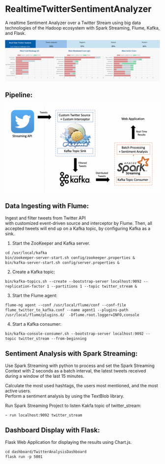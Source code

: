 # RealtimeTwitterSentimentAnalyzer 

A realtime Sentiment Analyzer over a Twitter Stream using big data technologies of the Hadoop ecosystem with Spark Streaming, Flume, Kafka, and Flask. 

![Demo Page](./pic/demo.png)

## Pipeline:

![pipeline](./pic/pipeline.png)

## Data Ingesting with Flume:  

Ingest and filter tweets from Twitter API  
with customized event-driven source and interceptor by Flume. 
Then, all accepted tweets will end up on a Kafka topic, by configuring Kafka as a sink. 


1. Start the ZooKeeper and Kafka server.   
``` 
cd /usr/local/kafka 
bin/zookeeper-server-start.sh config/zookeeper.properties & 
bin/kafka-server-start.sh config/server.properties & 
```

2. Create a Kafka topic: 
``` 
bin/kafka-topics.sh --create --bootstrap-server localhost:9092 --replication-factor 1 --partitions 1 --topic twitter_stream & 
```

3. Start the Flume agent: 
```shell script 
flume-ng agent --conf /usr/local/flume/conf --conf-file flume_twitter_to_kafka.conf --name agent1 --plugins-path /usr/local/flume/plugins.d/  -Dflume.root.logger=INFO,console 
```

4. Start a Kafka consumer: 
```shell script 
bin/kafka-console-consumer.sh --bootstrap-server localhost:9092 --topic twitter_stream --from-beginning 
```


## Sentiment Analysis with Spark Streaming:  

Use Spark Streaming with python to process and set the Spark Streaming Context with 2 seconds as a batch interval,  the latest tweets received during a window of the last 15 minutes.  

Calculate the most used hashtags, the users most mentioned, and the most active users.  
Perform a sentiment analysis by using the TextBlob library. 

Run Spark Streaming Project to listen Kakfa topic of twitter_stream: 

```shell script 
~ run localhost:9092 twitter_stream
```

## Dashboard Display with Flask:  

Flask Web Application for displaying the results using Chart.js. 

```shell script 
cd dashboard/TwitterAnalysisDashboard 
flask run -p 5001 
```

